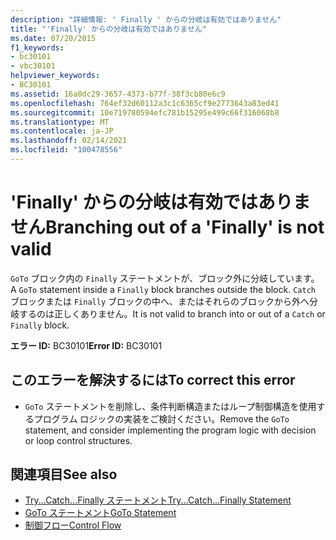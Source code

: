 ```yaml
---
description: "詳細情報: ' Finally ' からの分岐は有効ではありません"
title: "'Finally' からの分岐は有効ではありません"
ms.date: 07/20/2015
f1_keywords:
- bc30101
- vbc30101
helpviewer_keywords:
- BC30101
ms.assetid: 16a0dc29-3657-4373-b77f-38f3cb80e6c9
ms.openlocfilehash: 764ef32d60112a3c1c6365cf9e2773643a83ed41
ms.sourcegitcommit: 10e719780594efc781b15295e499c66f316068b8
ms.translationtype: MT
ms.contentlocale: ja-JP
ms.lasthandoff: 02/14/2021
ms.locfileid: "100478556"
---
```

# <a name="branching-out-of-a-finally-is-not-valid"></a><span data-ttu-id="f922f-103">'Finally' からの分岐は有効ではありません</span><span class="sxs-lookup"><span data-stu-id="f922f-103">Branching out of a 'Finally' is not valid</span></span>

<span data-ttu-id="f922f-104">`GoTo` ブロック内の `Finally` ステートメントが、ブロック外に分岐しています。</span><span class="sxs-lookup"><span data-stu-id="f922f-104">A `GoTo` statement inside a `Finally` block branches outside the block.</span></span> <span data-ttu-id="f922f-105">`Catch` ブロックまたは `Finally` ブロックの中へ、またはそれらのブロックから外へ分岐するのは正しくありません。</span><span class="sxs-lookup"><span data-stu-id="f922f-105">It is not valid to branch into or out of a `Catch` or `Finally` block.</span></span>  
  
 <span data-ttu-id="f922f-106">**エラー ID:** BC30101</span><span class="sxs-lookup"><span data-stu-id="f922f-106">**Error ID:** BC30101</span></span>  
  
## <a name="to-correct-this-error"></a><span data-ttu-id="f922f-107">このエラーを解決するには</span><span class="sxs-lookup"><span data-stu-id="f922f-107">To correct this error</span></span>  
  
- <span data-ttu-id="f922f-108">`GoTo` ステートメントを削除し、条件判断構造またはループ制御構造を使用するプログラム ロジックの実装をご検討ください。</span><span class="sxs-lookup"><span data-stu-id="f922f-108">Remove the `GoTo` statement, and consider implementing the program logic with decision or loop control structures.</span></span>  
  
## <a name="see-also"></a><span data-ttu-id="f922f-109">関連項目</span><span class="sxs-lookup"><span data-stu-id="f922f-109">See also</span></span>

- [<span data-ttu-id="f922f-110">Try...Catch...Finally ステートメント</span><span class="sxs-lookup"><span data-stu-id="f922f-110">Try...Catch...Finally Statement</span></span>](../language-reference/statements/try-catch-finally-statement.md)
- [<span data-ttu-id="f922f-111">GoTo ステートメント</span><span class="sxs-lookup"><span data-stu-id="f922f-111">GoTo Statement</span></span>](../language-reference/statements/goto-statement.md)
- [<span data-ttu-id="f922f-112">制御フロー</span><span class="sxs-lookup"><span data-stu-id="f922f-112">Control Flow</span></span>](../programming-guide/language-features/control-flow/index.md)
